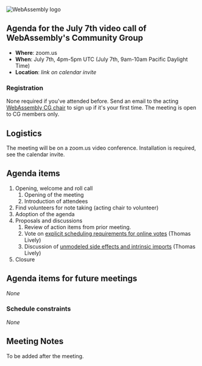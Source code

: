 ![WebAssembly logo](/images/WebAssembly.png)

## Agenda for the July 7th video call of WebAssembly's Community Group

- **Where**: zoom.us
- **When**: July 7th, 4pm-5pm UTC (July 7th, 9am-10am Pacific Daylight Time)
- **Location**: *link on calendar invite*

### Registration

None required if you've attended before. Send an email to the acting [WebAssembly CG chair](mailto:webassembly-cg-chair@chromium.org)
to sign up if it's your first time. The meeting is open to CG members only.

## Logistics

The meeting will be on a zoom.us video conference.
Installation is required, see the calendar invite.

## Agenda items

1. Opening, welcome and roll call
    1. Opening of the meeting
    1. Introduction of attendees
1. Find volunteers for note taking (acting chair to volunteer)
1. Adoption of the agenda
1. Proposals and discussions
    1. Review of action items from prior meeting.
    1. Vote on [explicit scheduling requirements for online votes](https://github.com/WebAssembly/meetings/pull/579) (Thomas Lively)
    1. Discussion of [unmodeled side effects and intrinsic imports](https://github.com/WebAssembly/design/issues/1354) (Thomas Lively)
1. Closure

## Agenda items for future meetings

*None*

### Schedule constraints

*None*

## Meeting Notes
To be added after the meeting.
